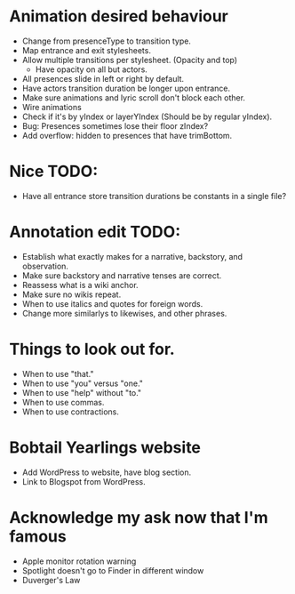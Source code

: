 # Animation desired behaviour
* Change from presenceType to transition type.
* Map entrance and exit stylesheets.
* Allow multiple transitions per stylesheet. (Opacity and top)
    * Have opacity on all but actors.
* All presences slide in left or right by default.
* Have actors transition duration be longer upon entrance.
* Make sure animations and lyric scroll don't block each other.
* Wire animations
* Check if it's by yIndex or layerYIndex (Should be by regular yIndex).
* Bug: Presences sometimes lose their floor zIndex?
* Add overflow: hidden to presences that have trimBottom.

# Nice TODO:
* Have all entrance store transition durations be constants in a single file?

# Annotation edit TODO:
* Establish what exactly makes for a narrative, backstory, and observation.
* Make sure backstory and narrative tenses are correct.
* Reassess what is a wiki anchor.
* Make sure no wikis repeat.
* When to use italics and quotes for foreign words.
* Change more similarlys to likewises, and other phrases.

# Things to look out for.
* When to use "that."
* When to use "you" versus "one."
* When to use "help" without "to."
* When to use commas.
* When to use contractions.

# Bobtail Yearlings website
* Add WordPress to website, have blog section.
* Link to Blogspot from WordPress.

# Acknowledge my ask now that I'm famous
* Apple monitor rotation warning
* Spotlight doesn't go to Finder in different window
* Duverger's Law

